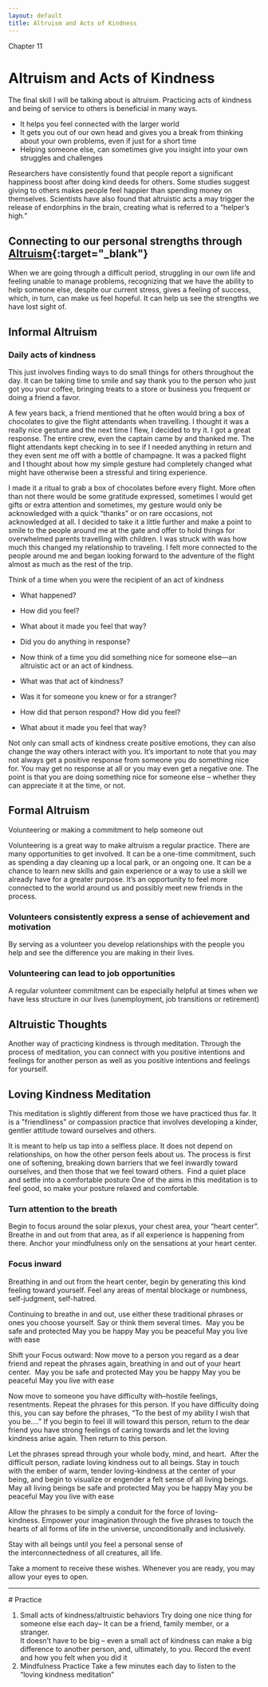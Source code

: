 ```yaml
---
layout: default
title: Altruism and Acts of Kindness  
---
```

<p class="type">Chapter 11</p>

# Altruism and Acts of Kindness
The final skill I will be talking about is altruism. Practicing acts of kindness and being of service to others is beneficial in many ways.  
- It helps you feel connected with the larger world
- It gets you out of our own head and gives you a break from thinking about your own problems, even if just for a short time 
- Helping someone else, can sometimes give you insight into your own struggles and challenges  

Researchers have consistently found that people report a significant happiness boost after doing kind deeds for others. Some studies suggest giving to others makes people feel happier than spending money on themselves. Scientists have also found that altruistic acts a may trigger the release of endorphins in the brain, creating what is referred to a “helper’s high.” 

## Connecting to our personal strengths through [Altruism](http://greatergood.berkeley.edu/topic/altruism/definition){:target="_blank"}
When we are going through a difficult period, struggling in our own life and feeling unable to manage problems, recognizing that we have the ability to help someone else, despite our current stress, gives a feeling of success, which, in turn, can make us feel hopeful. It can help us see the strengths we have lost sight of.

## Informal Altruism

### Daily acts of kindness 
This just involves finding ways to do small things for others throughout the day. It can be taking time to smile and say thank you to the person who just got you your coffee, bringing treats to a store or business you frequent or doing a friend a favor. 

<div class="story">
<p>A few years back, a friend mentioned that he often would bring a box of chocolates to give the flight attendants when travelling. I thought it was a really nice gesture and the next time I flew, I decided to try it. I got a great response. The entire crew, even the captain came by and thanked me. The flight attendants kept checking in to see if I needed anything in return and they even sent me off with a bottle of champagne. It was a packed flight and I thought about how my simple gesture had completely changed what might have otherwise been a stressful and tiring experience.</p>
<p>I made it a ritual to grab a box of chocolates before every flight. More often than not there would be some gratitude expressed, sometimes I would get gifts or extra attention and sometimes, my gesture would only be acknowledged with a quick “thanks” or on rare occasions, not acknowledged at all. I decided to take it a little further and make a point to smile to the people around me at the gate and offer to hold things for overwhelmed parents travelling with children. I was struck with was how much this changed my relationship to traveling. I felt more connected to the people around me and began looking forward to the adventure of the flight almost as much as the rest of the trip.</p>
</div>

Think of a time when you were the recipient of an act of kindness 
- What happened? 
- How did you feel?
- What about it made you feel that way? 
- Did you do anything in response?

- Now think of a time you did something nice for someone else&mdash;an altruistic act or an act of kindness.  
- What was that act of kindness? 
- Was it for someone you knew or for a stranger?  
- How did that person respond?  How did you feel?  
- What about it made you feel that way?  

Not only can small acts of kindness create positive emotions, they can also change the way others interact with you.  It’s important to note that you may not always get a positive response from someone you do something nice for.  You may get no response at all or you may even get a negative one. The point is that you are doing something nice for someone else – whether they can appreciate it at the time, or not.  

## Formal Altruism 

 Volunteering or making a commitment to help someone out  
 
Volunteering is a great way to make altruism a regular practice. There are many opportunities to get involved. It can be a one-time commitment, such as spending a day cleaning up a local park, or an ongoing one.  It can be a chance to learn new skills and gain experience or a way to use a skill we already have for a greater purpose. It’s an opportunity to feel more connected to the world around us and possibly meet new friends in the process. 

### Volunteers consistently express a sense of achievement and motivation
By serving as a volunteer you develop relationships with the people you help and see the difference you are making in their lives.

### Volunteering can lead to job opportunities 
A regular volunteer commitment can be especially helpful at times when we have less structure in our lives (unemployment, job transitions or retirement) 

## Altruistic Thoughts 
Another way of practicing kindness is through meditation. Through the process of meditation, you can connect with you positive intentions and feelings for another person as well as you positive intentions and feelings for yourself.   

## Loving Kindness Meditation
This meditation is slightly different from those we have practiced thus far. It is a "friendliness" or compassion practice that involves developing a kinder, gentler attitude toward ourselves and others. 

It is meant to help us tap into a selfless place. It does not depend on relationships, on how the other person feels about us. The process is first one of softening, breaking down barriers that we feel inwardly toward ourselves, and then those that we feel toward others. 
Find a quiet place and settle into a comfortable posture
One of the aims in this meditation is to feel good, so make your posture relaxed and comfortable. 

### Turn attention to the breath
Begin to focus around the solar plexus, your chest area, your “heart center”. Breathe in and out from that area, as if all experience is happening from there. Anchor your mindfulness only on the sensations at your heart center.

### Focus inward
Breathing in and out from the heart center, begin by generating this kind feeling toward yourself. Feel any areas of mental blockage or numbness, self-judgment, self-hatred. 

Continuing to breathe in and out, use either these traditional phrases or ones you choose yourself. Say or think them several times. 
May you be safe and protected
May you be happy
May you be peaceful
May you live with ease

Shift your Focus outward: Now move to a person you regard as a dear friend and repeat the phrases again, breathing in and out of your heart center. 
May you be safe and protected
May you be happy
May you be peaceful
May you live with ease

Now move to someone you have difficulty with–hostile feelings, resentments. Repeat the phrases for this person. If you have difficulty doing this, you can say before the phrases, “To the best of my ability I wish that you be….” If you begin to feel ill will toward this person, return to the dear friend you have strong feelings of caring towards and let the loving kindness arise again. Then return to this person.

Let the phrases spread through your whole body, mind, and heart. 
After the difficult person, radiate loving kindness out to all beings. Stay in touch with the ember of warm, tender loving-kindness at the center of your being, and begin to visualize or engender a felt sense of all living beings.  
May all living beings be safe and protected
May you be happy
May you be peaceful
May you live with ease
 
Allow the phrases to be simply a conduit for the force of loving-kindness. Empower your imagination through the five phrases to touch the hearts of all forms of life in the universe, unconditionally and inclusively. 

Stay with all beings until you feel a personal sense of the interconnectedness of all creatures, all life.

Take a moment to receive these wishes. Whenever you are ready, you may allow your eyes to open.

<hr/>
# Practice

1. Small acts of kindness/altruistic behaviors 
Try doing one nice thing for someone else each day– 
It can be a friend, family member, or a stranger.  
It doesn’t have to be big – even a small act of kindness can make a big difference to another person, and, ultimately, to you. 
Record the event and how you felt when you did it
2. Mindfulness Practice 
Take a few minutes each day to listen to the “loving kindness meditation”
